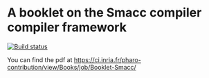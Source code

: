# A booklet on the Smacc compiler compiler framework

[![Build status][badge]][travis]

[travis]: https://travis-ci.org/SquareBracketAssociates/Booklet-Smacc
[badge]: https://travis-ci.org/SquareBracketAssociates/Booklet-Smacc.svg?branch=master


You can find the pdf at https://ci.inria.fr/pharo-contribution/view/Books/job/Booklet-Smacc/

